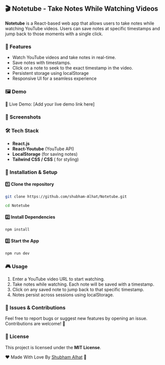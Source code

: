 ## 🎬 Notetube - Take Notes While Watching Videos

**Notetube** is a React-based web app that allows users to take notes while watching YouTube videos. Users can save notes at specific timestamps and jump back to those moments with a single click.

### 🚀 Features

- Watch YouTube videos and take notes in real-time.
- Save notes with timestamps.
- Click on a note to seek to the exact timestamp in the video.
- Persistent storage using localStorage
- Responsive UI for a seamless experience

### 🖼️ Demo

🔗 Live Demo: [Add your live demo link here]

### 📸 Screenshots

### 🛠️ Tech Stack

- **React.js**
- **React-Youtube** (YouTube API)
- **LocalStorage** (for saving notes)
- **Tailwind CSS / CSS** ( for styling)

### 🔧 Installation & Setup

#### 1️⃣ Clone the repository

```bash
git clone https://github.com/shubham-Alhat/Notetube.git
```

```bash
cd Notetube
```

#### 2️⃣ Install Dependencies

```bash
npm install
```

#### 3️⃣ Start the App

```bash
npm run dev
```

### 🎮 Usage

1. Enter a YouTube video URL to start watching.
2. Take notes while watching. Each note will be saved with a timestamp.
3. Click on any saved note to jump back to that specific timestamp.
4. Notes persist across sessions using localStorage.

### 🐛 Issues & Contributions

Feel free to report bugs or suggest new features by opening an issue. Contributions are welcome! 🥲

### 📜 License

This project is licensed under the **MIT License**.

❤️ Made With Love By
[Shubham Alhat](https://github.com/shubham-Alhat) 🚀
